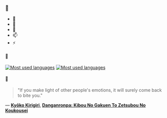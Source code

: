 ### 👋

- 🔭
- 🌱
- 💬
- 📫
- ⚡

#### 🧏

[![Most used languages](https://github-readme-stats-aynah.vercel.app/api/top-langs/?username=aynh&theme=solarized-dark&langs_count=6&layout=compact&hide_title=true)](https://github.com/anuraghazra/github-readme-stats#gh-dark-mode-only)
[![Most used languages](https://github-readme-stats-aynah.vercel.app/api/top-langs/?username=aynh&theme=solarized-light&langs_count=6&layout=compact&hide_title=true)](https://github.com/anuraghazra/github-readme-stats#gh-light-mode-only)

#### 💬

> "If you make light of other people's emotions, it will surely come back to bite you."

&mdash; [**Kyōko Kirigiri**](https://myanimelist.net/character.php?q=Ky%C5%8Dko%20Kirigiri&cat=character), [**Danganronpa: Kibou No Gakuen To Zetsubou No Koukousei**](https://myanimelist.net/search/all?q=Danganronpa%3A%20Kibou%20No%20Gakuen%20To%20Zetsubou%20No%20Koukousei&cat=all)
